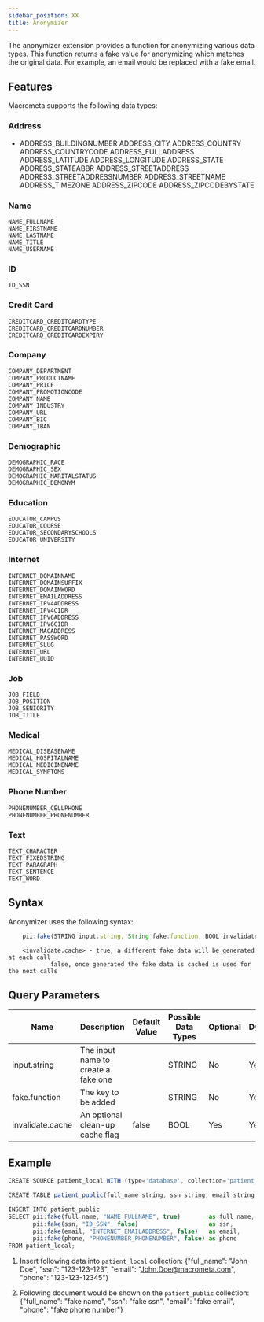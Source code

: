 ```yaml
---
sidebar_position: XX
title: Anonymizer
---
```


The anonymizer extension provides a function for anonymizing various data types. This function returns a fake value for anonymizing which matches the original data. For example, an email would be replaced with a fake email.

## Features

Macrometa supports the following data types:

### Address

- ADDRESS_BUILDINGNUMBER
    ADDRESS_CITY
    ADDRESS_COUNTRY
    ADDRESS_COUNTRYCODE
    ADDRESS_FULLADDRESS
    ADDRESS_LATITUDE
    ADDRESS_LONGITUDE
    ADDRESS_STATE
    ADDRESS_STATEABBR
    ADDRESS_STREETADDRESS
    ADDRESS_STREETADDRESSNUMBER
    ADDRESS_STREETNAME
    ADDRESS_TIMEZONE
    ADDRESS_ZIPCODE
    ADDRESS_ZIPCODEBYSTATE

### Name

    NAME_FULLNAME
    NAME_FIRSTNAME
    NAME_LASTNAME
    NAME_TITLE
    NAME_USERNAME

### ID

    ID_SSN

### Credit Card

    CREDITCARD_CREDITCARDTYPE
    CREDITCARD_CREDITCARDNUMBER
    CREDITCARD_CREDITCARDEXPIRY

### Company

    COMPANY_DEPARTMENT
    COMPANY_PRODUCTNAME
    COMPANY_PRICE
    COMPANY_PROMOTIONCODE
    COMPANY_NAME
    COMPANY_INDUSTRY
    COMPANY_URL
    COMPANY_BIC
    COMPANY_IBAN

### Demographic

    DEMOGRAPHIC_RACE
    DEMOGRAPHIC_SEX
    DEMOGRAPHIC_MARITALSTATUS
    DEMOGRAPHIC_DEMONYM

### Education

    EDUCATOR_CAMPUS
    EDUCATOR_COURSE
    EDUCATOR_SECONDARYSCHOOLS
    EDUCATOR_UNIVERSITY

### Internet

    INTERNET_DOMAINNAME
    INTERNET_DOMAINSUFFIX
    INTERNET_DOMAINWORD
    INTERNET_EMAILADDRESS
    INTERNET_IPV4ADDRESS
    INTERNET_IPV4CIDR
    INTERNET_IPV6ADDRESS
    INTERNET_IPV6CIDR
    INTERNET_MACADDRESS
    INTERNET_PASSWORD
    INTERNET_SLUG
    INTERNET_URL
    INTERNET_UUID

### Job

    JOB_FIELD
    JOB_POSITION
    JOB_SENIORITY
    JOB_TITLE

### Medical

    MEDICAL_DISEASENAME
    MEDICAL_HOSPITALNAME
    MEDICAL_MEDICINENAME
    MEDICAL_SYMPTOMS

### Phone Number

    PHONENUMBER_CELLPHONE
    PHONENUMBER_PHONENUMBER

### Text
    TEXT_CHARACTER
    TEXT_FIXEDSTRING
    TEXT_PARAGRAPH
    TEXT_SENTENCE
    TEXT_WORD



## Syntax

Anonymizer uses the following syntax:

```js
	pii:fake(STRING input.string, String fake.function, BOOL invalidate.cache)
```

		<invalidate.cache> - true, a different fake data will be generated at each call
				false, once generated the fake data is cached is used for the next calls
					  
					  
## Query Parameters


| Name             | Description                                 | Default Value | Possible Data Types | Optional | Dynamic |
|------------------|---------------------------------------------|---------------|---------------------|----------|---------|
| input.string     | The input name to create a fake one         |               | STRING              | No       | Yes     |
| fake.function    | The key to be added                         |               | STRING              | No       | Yes     |
| invalidate.cache | An optional clean-up cache flag           | false         | BOOL                | Yes      | Yes     |


## Example

```js
CREATE SOURCE patient_local WITH (type='database', collection='patient_local', replication.type="local", map.type='json') (full_name string, ssn string, email string, phone string);

CREATE TABLE patient_public(full_name string, ssn string, email string, phone string);

INSERT INTO patient_public
SELECT pii:fake(full_name, "NAME_FULLNAME", true)        as full_name,
       pii:fake(ssn, "ID_SSN", false)                    as ssn,
       pii:fake(email, "INTERNET_EMAILADDRESS", false)   as email,
       pii:fake(phone, "PHONENUMBER_PHONENUMBER", false) as phone
FROM patient_local;
```

1. Insert following data into `patient_local` collection:
{"full_name": "John Doe", "ssn": "123-123-123", "email": "John.Doe@macrometa.com", "phone": "123-123-12345"}

1. Following document would be shown on the `patient_public` collection:
        {"full_name": "fake name", "ssn": "fake ssn", "email": "fake email", "phone": "fake phone number"}

